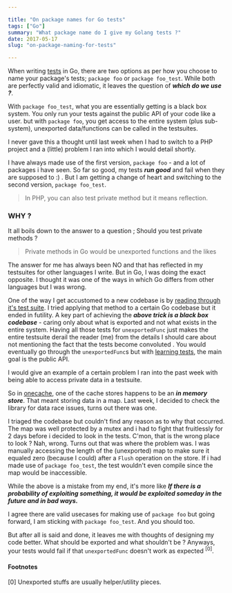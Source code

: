 ```yaml
---

title: "On package names for Go tests"
tags: ["Go"]
summary: "What package name do I give my Golang tests ?"
date: 2017-05-17
slug: "on-package-naming-for-tests"

---
```


When writing [tests](/blog/2017/04/08/testing-http-handlers-go/) in Go, there are two options as per how you choose to name your package's tests; `package foo` or `package foo_test`.
While both are perfectly valid and idiomatic, it leaves the question of ___which do we use ?___.

With `package foo_test`, what you are essentially getting is a black box system.
You only run your tests against the public API of your code like a user. but with `package foo`, you get access to the entire system (plus sub-system),
unexported data/functions can be called in the testsuites.

I never gave this a thought until last week when I had to switch to a PHP project and a (little) problem I ran into which I would detail shortly.

I have always made use of the first version, `package foo` - and a lot of packages i have seen. So far so good,
my tests ___run good___ and fail when they are supposed to :) . But I am getting a change of heart and switching to the second version, `package foo_test`.

> In PHP, you can also test private method but it means reflection.

### WHY ?

It all boils down to the answer to a question ; Should you test private methods ?

> Private methods in Go would be unexported functions and the likes

The answer for me has always been NO and that has reflected in my testsuites for other languages I write.
But in Go, I was doing the exact opposite. I thought it was one of the ways in which Go differs from other languages but I was wrong.

One of the way I get accustomed to a new codebase is by [reading through it's test suite](/blog/2017/01/21/never-underestimate-a-broken-testsuite/). I tried applying that method to a certain Go codebase but it ended in futility.
A key part of achieving the ___above trick is a black box codebase___ - caring only about what is exported and not what exists in the entire system.
Having all those tests for `unexportedFunc` just makes the entire testsuite derail the reader (me) from the details I should care about not mentioning the fact that the tests become convoluted .
You would eventually go through the `unexportedFunc`s but with [learning tests](/blog/2017/01/21/never-underestimate-a-broken-testsuite/), the main goal is the public API.

I would give an example of a certain problem I ran into the past week with being able to access private data in a testsuite.

So in [onecache](https://github.com/adelowo), one of the cache stores happens to be an ___in memory store___.
That meant storing data in a map. Last week, I decided to check the library for data race issues, turns out there was one.

I triaged the codebase but couldn't find any reason as to why that occurred.
The map was well protected by a mutex and i had to fight that fruitlessly for 2 days before i decided to look in the tests.
C'mon, that is the wrong place to look ? Nah, wrong. Turns out that was where the problem was.
I was manually accessing the length of the (unexported) map to make sure it equaled zero (because I could) after a `Flush` operation on the store.
If i had made use of `package foo_test`, the test wouldn't even compile since the map would be inaccessible.

While the above is a mistake from my end, it's more like ___If there is a probability of exploiting something,
it would be exploited someday in the future and in bad ways.___

I agree there are valid usecases for making use of `package foo` but going forward, I am sticking with `package foo_test`. And you should too.

But after all is said and done, it leaves me with thoughts of designing my code better.
What should be exported and what shouldn't be ? Anyways, your tests would fail if that `unexportedFunc` doesn't work as expected <sup>[0]</sup>.

#### Footnotes

[0] Unexported stuffs are usually helper/utility pieces.


